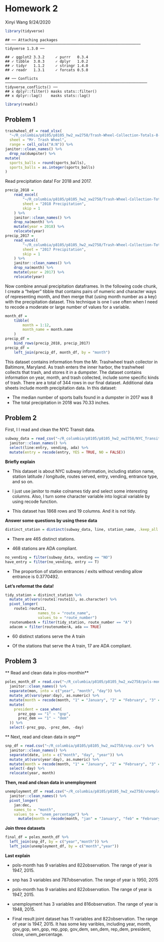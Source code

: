 Homework 2
================
Xinyi Wang
9/24/2020

``` r
library(tidyverse)
```

    ## ── Attaching packages ────────────────────────────────────────────────────────────── tidyverse 1.3.0 ──

    ## ✓ ggplot2 3.3.2     ✓ purrr   0.3.4
    ## ✓ tibble  3.0.3     ✓ dplyr   1.0.2
    ## ✓ tidyr   1.1.2     ✓ stringr 1.4.0
    ## ✓ readr   1.3.1     ✓ forcats 0.5.0

    ## ── Conflicts ───────────────────────────────────────────────────────────────── tidyverse_conflicts() ──
    ## x dplyr::filter() masks stats::filter()
    ## x dplyr::lag()    masks stats::lag()

``` r
library(readxl)
```

## Problem 1

``` r
trashwheel_df = read_xlsx(
  "~/R_columbia/p8105/p8105_hw2_xw2758/Trash-Wheel-Collection-Totals-8-6-19.xlsx",
  sheet = "Mr. Trash Wheel",
  range = cell_cols("A:N")) %>%
janitor::clean_names() %>%
  drop_na(dumpster) %>%
mutate(
  sports_balls = round(sports_balls),
  sports_balls = as.integer(sports_balls)
)
```

Read precipitation data\! For 2018 and 2017.

``` r
precip_2018 = 
    read_excel(
        "~/R_columbia/p8105/p8105_hw2_xw2758/Trash-Wheel-Collection-Totals-8-6-19.xlsx",
        sheet = "2018 Precipitation",
        skip = 1
    ) %>% 
    janitor::clean_names() %>% 
    drop_na(month) %>% 
    mutate(year = 2018) %>% 
    relocate(year)
precip_2017 = 
    read_excel(
        "~/R_columbia/p8105/p8105_hw2_xw2758/Trash-Wheel-Collection-Totals-8-6-19.xlsx",
        sheet = "2017 Precipitation",
        skip = 1
    ) %>% 
    janitor::clean_names() %>% 
    drop_na(month) %>% 
    mutate(year = 2017) %>% 
    relocate(year)
```

Now combine annual precipitation dataframes. In the following code
chunk, I create a “helper” tibble that contains pairs of numeric and
character ways of representing month, and then merge that (using month
number as a key) with the precipitation dataset. This technique is one I
use often when I need to recode a moderate or large number of values for
a variable.

``` r
month_df = 
    tibble(
        month = 1:12,
        month_name = month.name
    )
precip_df = 
    bind_rows(precip_2018, precip_2017)
precip_df =
    left_join(precip_df, month_df, by = "month")
```

This dataset contains information from the Mr. Trashwheel trash
collector in Baltimore, Maryland. As trash enters the inner harbor, the
trashwheel collects that trash, and stores it in a dumpster. The dataset
contains information on year, month, and trash collected, include some
specific kinds of trash. There are a total of 344 rows in our final
dataset. Additional data sheets include month precipitation data. In
this dataset:

  - The median number of sports balls found in a dumpster in 2017 was 8
  - The total precipitation in 2018 was 70.33 inches.

## Problem 2

First, I l read and clean the NYC Transit data.

``` r
subway_data = read_csv("~/R_columbia/p8105/p8105_hw2_xw2758/NYC_Transit_Subway_Entrance_And_Exit_Data.csv") %>%
  janitor::clean_names() %>%
  select(line:entry, vending, ada) %>%
  mutate(entry = recode(entry, YES = TRUE, NO = FALSE))
```

**Briefly explain**

  - This dataset is about NYC subway information, including station
    name, station latitude / longitude, routes served, entry, vending,
    entrance type, and so on.

  - I just use janitor to make colnames tidy and select some interesting
    columns. Also, I turn some character variable into logical variable
    by using recode function.

  - This dataset has 1868 rows and 19 columns. And it is not tidy.

**Answer some questions by using these data**

``` r
distinct_station = distinct(subway_data, line, station_name, .keep_all = TRUE)
```

  - There are 465 distinct stations.

  - 468 stations are ADA compliant.

<!-- end list -->

``` r
no_vending = filter(subway_data, vending == "NO")
have_entry = filter(no_vending, entry == T)
```

  - The proportion of station entrances / exits without vending allow
    entrance is 0.3770492.

**Let’s reformat the data\!**

``` r
tidy_station = distinct_station %>%
  mutate_at(vars(route1:route11), as.character) %>%
  pivot_longer(
    route1:route11,
               names_to = "route_name",
               values_to = "route_number")
  routenumberA = filter(tidy_station, route_number == "A")
  adacom = filter(routenumberA, ada == TRUE)
```

  - 60 distinct stations serve the A train

  - Of the stations that serve the A train, 17 are ADA compliant.

## Problem 3

\*\* Read and clean data in plos-monthin\*\*

``` r
poles_month_df = read.csv("~/R_columbia/p8105/p8105_hw2_xw2758/pols-month.csv") %>%
  janitor::clean_names() %>%
  separate(mon, into = c("year", "month", "day")) %>%
  mutate_at(vars(year:day), as.numeric) %>%
  mutate(month = recode(month, "1" = "January", "2" = "February", "3" = "March", "4" = "April", "5" ="May", "6" = "June", "7" = "July", "8" = "August", "9" = "September", "10" = "October", "11" = "November", "12" = "December")) %>%
  mutate(
    president = case_when(
      prez_gop == "1" ~ "gop",
      prez_dem == "1" ~ "dem"
  )) %>% 
  select(-prez_gop, -prez_dem, -day)
```

\*\* Next, read and clean data in snp\*\*

``` r
snp_df = read.csv("~/R_columbia/p8105/p8105_hw2_xw2758/snp.csv") %>%
  janitor::clean_names() %>%
  separate(date, into = c("month", "day", "year")) %>%
  mutate_at(vars(year:day), as.numeric) %>%
  mutate(month = recode(month, "1" = "January", "2" = "February", "3" = "March", "4" = "April", "5" ="May", "6" = "June", "7" = "July", "8" = "August", "9" = "September", "10" = "October", "11" = "November", "12" = "December")) %>% 
  select(-day) %>%
  relocate(year, month)
```

**Then, read and clean data in unemployment**

``` r
unemployment_df = read.csv("~/R_columbia/p8105/p8105_hw2_xw2758/unemployment.csv") %>%
  janitor::clean_names() %>%
  pivot_longer(
    jan:dec,
    names_to = "month",
    values_to = "unem_percentage") %>%
      mutate(month = recode(month, "jan" = "January", "feb" = "February", "mar" = "March", "apr" = "April", "may" ="May", "jun" = "June", "jul" = "July", "aug" = "August", "sep" = "September", "oct" = "October", "nov" = "November", "dec" = "December"))
```

**Join three datasets**

``` r
final_df = poles_month_df %>%
  left_join(snp_df, by = c("year","month")) %>%
  left_join(unemployment_df, by = c("month","year"))
```

**Last explain**

  - pols-month has 9 variables and 822observation. The range of year is
    1947, 2015.

  - snp has 3 variables and 787observation. The range of year is 1950,
    2015

  - pols-month has 9 variables and 822observation. The range of year is
    1947, 2015.

  - unemployment has 3 variables and 816observation. The range of year
    is 1948, 2015.

  - Final result joint dataset has 11 variables and 822observation. The
    range of year is 1947, 2015. It has some key varibles, including
    year, month, gov\_gop, sen\_gop, rep\_gop, gov\_dem, sen\_dem,
    rep\_dem, president, close, unem\_percentage.

